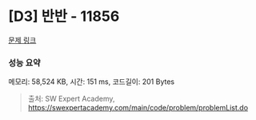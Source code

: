 # [D3] 반반 - 11856 

[문제 링크](https://swexpertacademy.com/main/code/problem/problemDetail.do?contestProbId=AXjS1GXqZ8gDFATi) 

### 성능 요약

메모리: 58,524 KB, 시간: 151 ms, 코드길이: 201 Bytes



> 출처: SW Expert Academy, https://swexpertacademy.com/main/code/problem/problemList.do